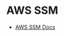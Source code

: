 # AWS SSM

* [AWS SSM Docs](https://docs.aws.amazon.com/systems-manager/latest/userguide/sysman-ssm-docs.html)
